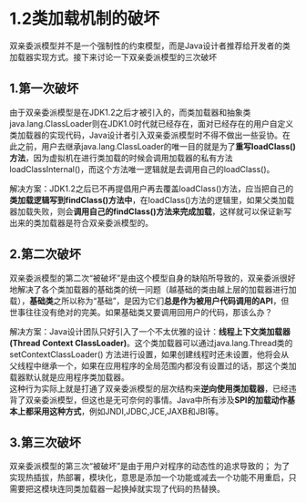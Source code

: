 # 1.2类加载机制的破坏

双亲委派模型并不是一个强制性的约束模型，而是Java设计者推荐给开发者的类加载器实现方式。接下来讨论一下双亲委派模型的三次破坏

## **1.第一次破坏**

由于双亲委派模型是在JDK1.2之后才被引入的，而类加载器和抽象类java.lang.ClassLoader则在JDK1.0时代就已经存在，面对已经存在的用户自定义类加载器的实现代码，Java设计者引入双亲委派模型时不得不做出一些妥协。在此之前，用户去继承java.lang.ClassLoader的唯一目的就是为了**重写loadClass\(\)方法**，因为虚拟机在进行类加载的时候会调用加载器的私有方法loadClassInternal\(\)，而这个方法唯一逻辑就是去调用自己的loadClass\(\)。

解决方案：JDK1.2之后已不再提倡用户再去覆盖loadClass\(\)方法，应当把自己的**类加载逻辑写到findClass\(\)方法中**，在loadClass\(\)方法的逻辑里，如果父类加载器加载失败，则会**调用自己的findClass\(\)方法来完成加载**，这样就可以保证新写出来的类加载器是符合双亲委派模型的。

## **2.第二次破坏**

双亲委派模型的第二次“被破坏”是由这个模型自身的缺陷所导致的，双亲委派很好地解决了各个类加载器的基础类的统一问题（越基础的类由越上层的加载器进行加载），**基础类**之所以称为“基础”，是因为它们**总是作为被用户代码调用的API**，但世事往往没有绝对的完美。如果基础类又要调用回用户的代码，那该么办？

解决方案：Java设计团队只好引入了一个不太优雅的设计：**线程上下文类加载器\(Thread Context ClassLoader\)**。这个类加载器可以通过java.lang.Thread类的setContextClassLoader\(\) 方法进行设置，如果创建线程时还未设置，他将会从父线程中继承一个，如果在应用程序的全局范围内都没有设置过的话，那这个类加载器默认就是应用程序类加载器。   
这种行为实际上就是打通了双亲委派模型的层次结构来**逆向使用类加载器**，已经违背了双亲委派模型，但这也是无可奈何的事情。Java中所有涉及**SPI的加载动作基本上都采用这种方式**，例如JNDI,JDBC,JCE,JAXB和JBI等。

## **3.第三次破坏**

双亲委派模型的第三次“被破坏”是由于用户对程序的动态性的追求导致的； 为了实现热插拔，热部署，模块化，意思是添加一个功能或减去一个功能不用重启，只需要把这模块连同类加载器一起换掉就实现了代码的热替换。

